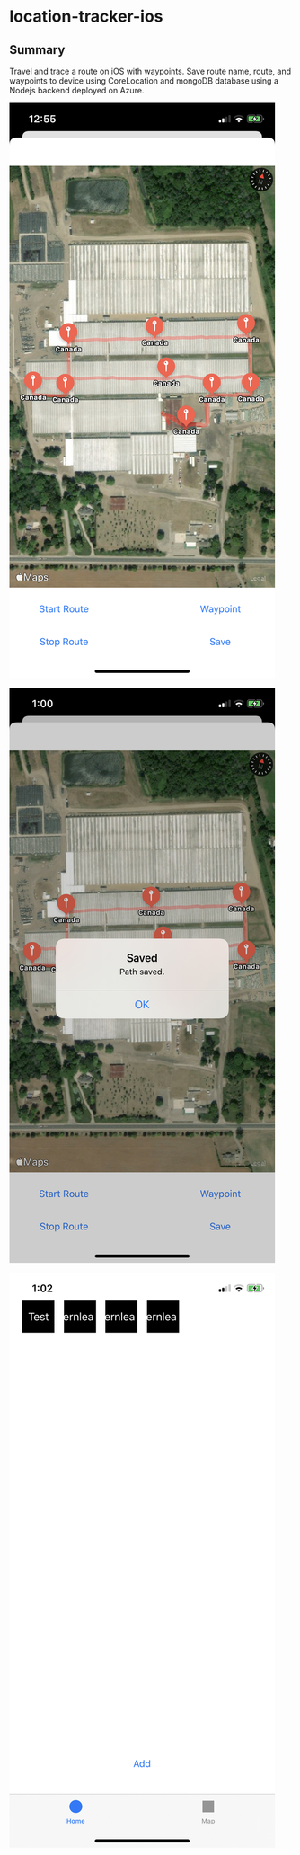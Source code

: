 # location-tracker-ios

## Summary

Travel and trace a route on iOS with waypoints. Save route name, route, and waypoints to device using CoreLocation and mongoDB database using a Nodejs backend deployed on Azure.

![system](./imgs/screen1.jpeg)

![system](./imgs/screen2.jpeg)

![system](./imgs/screen3.jpeg)